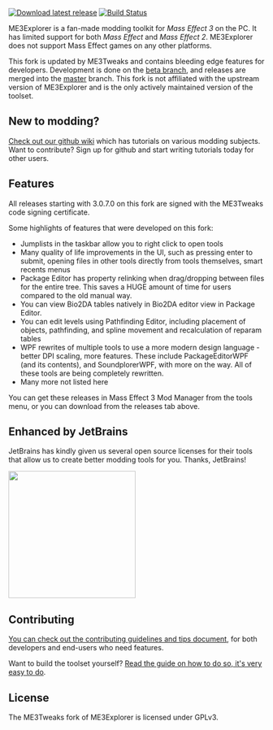 [![Download latest release](https://raw.github.com/Mgamerz/ME3Explorer/Beta/ME3Explorer/Resources/toolset_splash.png)](https://github.com/Mgamerz/ME3Explorer/releases/latest)
[![Build Status](https://dev.azure.com/ME3Tweaks/ME3Explorer/_apis/build/status/ME3Tweaks.ME3Explorer?branchName=Beta)](https://dev.azure.com/Mgamerz2/ME3Explorer/_build/latest?definitionId=2&branchName=Beta)

ME3Explorer is a fan-made modding toolkit for _Mass Effect 3_ on the PC. It has limited support for both _Mass Effect_ and _Mass Effect 2_. ME3Explorer does not support Mass Effect games on any other platforms.

This fork is updated by ME3Tweaks and contains bleeding edge features for developers. Development is done on the [beta branch](https://github.com/Mgamerz/ME3Explorer/tree/Beta), and releases are merged into the [master](https://github.com/Mgamerz/ME3Explorer/tree/master) branch. This fork is not affiliated with the upstream version of ME3Explorer and is the only actively maintained version of the toolset.

## New to modding?
[Check out our github wiki](https://github.com/ME3Tweaks/ME3Explorer/wiki) which has tutorials on various modding subjects. Want to contribute? Sign up for github and start writing tutorials today for other users.

## Features
All releases starting with 3.0.7.0 on this fork are signed with the ME3Tweaks code signing certificate.

Some highlights of features that were developed on this fork:
 - Jumplists in the taskbar allow you to right click to open tools
 - Many quality of life improvements in the UI, such as pressing enter to submit, opening files in other tools directly from tools themselves, smart recents menus
 - Package Editor has property relinking when drag/dropping between files for the entire tree. This saves a HUGE amount of time for users compared to the old manual way.
 - You can view Bio2DA tables natively in Bio2DA editor view in Package Editor.
 - You can edit levels using Pathfinding Editor, including placement of objects, pathfinding, and spline movement and recalculation of reparam tables
 - WPF rewrites of multiple tools to use a more modern design language - better DPI scaling, more features. These include PackageEditorWPF (and its contents), and SoundplorerWPF, with more on the way. All of these tools are being completely rewritten.
 - Many more not listed here
  
You can get these releases in Mass Effect 3 Mod Manager from the tools menu, or you can download from the releases tab above.

## Enhanced by JetBrains
JetBrains has kindly given us several open source licenses for their tools that allow us to create better modding tools for you. Thanks, JetBrains!

[<img src="https://raw.githubusercontent.com/ME3Tweaks/ME3Explorer/resources/jetbrains-variant-4.png" height="250"/>](https://jetbrains.com)

## Contributing
[You can check out the contributing guidelines and tips document](https://github.com/Mgamerz/ME3Explorer/blob/Beta/CONTRIBUTING.md), for both developers and end-users who need features.

Want to build the toolset yourself? [Read the guide on how to do so, it's very easy to do](https://github.com/ME3Tweaks/ME3Explorer/wiki/How-to-build-the-toolset-from-source).

## License
The ME3Tweaks fork of ME3Explorer is licensed under GPLv3.
